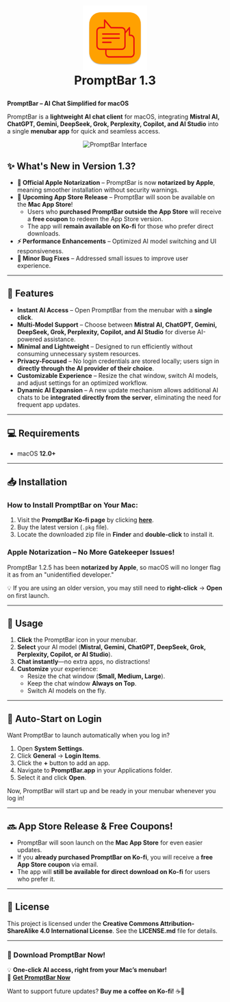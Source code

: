 # <p align="center"> <img src="https://github.com/peterdsp/PromptBar/blob/b76145f10be87a36a940d24cf99991c8528b933e/PromptBar/PromptBar/Assets.xcassets/AppIcon.appiconset/icon_512x512%402x.png" width="150" height="150" /> <br> PromptBar 1.3 </p>

**PromptBar – AI Chat Simplified for macOS**

PromptBar is a **lightweight AI chat client** for macOS, integrating **Mistral AI, ChatGPT, Gemini, DeepSeek, Grok, Perplexity, Copilot, and AI Studio** into a single **menubar app** for quick and seamless access.

<p align="center"> <img src="https://github.com/user-attachments/assets/7c717514-b1e8-461c-8329-6743218682e8" width="500" alt="PromptBar Interface"> </p>

## ✨ What's New in Version 1.3?

- **🚀 Official Apple Notarization** – PromptBar is now **notarized by Apple**, meaning smoother installation without security warnings.  
- **📢 Upcoming App Store Release** – PromptBar will soon be available on the **Mac App Store**!  
  - Users who **purchased PromptBar outside the App Store** will receive a **free coupon** to redeem the App Store version.  
  - The app will **remain available on Ko-fi** for those who prefer direct downloads.  
- **⚡ Performance Enhancements** – Optimized AI model switching and UI responsiveness.  
- **🔧 Minor Bug Fixes** – Addressed small issues to improve user experience.  

---

## 📌 Features

- **Instant AI Access** – Open PromptBar from the menubar with a **single click**.
- **Multi-Model Support** – Choose between **Mistral AI, ChatGPT, Gemini, DeepSeek, Grok, Perplexity, Copilot, and AI Studio** for diverse AI-powered assistance.
- **Minimal and Lightweight** – Designed to run efficiently without consuming unnecessary system resources.
- **Privacy-Focused** – No login credentials are stored locally; users sign in **directly through the AI provider of their choice**.
- **Customizable Experience** – Resize the chat window, switch AI models, and adjust settings for an optimized workflow.
- **Dynamic AI Expansion** – A new update mechanism allows additional AI chats to be **integrated directly from the server**, eliminating the need for frequent app updates.

---

## 💻 Requirements

- macOS **12.0+**

---

## 📥 Installation

### **How to Install PromptBar on Your Mac:**
1. Visit the **PromptBar Ko-fi page** by clicking [**here**](https://ko-fi.com/s/b1ef047a6f).  
2. Buy the latest version (`.pkg` file).  
3. Locate the downloaded zip file in **Finder** and **double-click** to install it.

### **Apple Notarization – No More Gatekeeper Issues!**  
PromptBar 1.2.5 has been **notarized by Apple**, so macOS will no longer flag it as from an "unidentified developer."  

💡 If you are using an older version, you may still need to **right-click** → **Open** on first launch.

---

## 🔧 Usage

1. **Click** the PromptBar icon in your menubar.  
2. **Select** your AI model (**Mistral, Gemini, ChatGPT, DeepSeek, Grok, Perplexity, Copilot, or AI Studio**).  
3. **Chat instantly**—no extra apps, no distractions!  
4. **Customize** your experience:
   - Resize the chat window (**Small, Medium, Large**).
   - Keep the chat window **Always on Top**.
   - Switch AI models on the fly.

---

## 🔄 Auto-Start on Login

Want PromptBar to launch automatically when you log in?

1. Open **System Settings**.  
2. Click **General** → **Login Items**.  
3. Click the **+** button to add an app.  
4. Navigate to **PromptBar.app** in your Applications folder.  
5. Select it and click **Open**.

Now, PromptBar will start up and be ready in your menubar whenever you log in!

---

## 🔜 App Store Release & Free Coupons!  

- PromptBar will soon launch on the **Mac App Store** for even easier updates.  
- If you **already purchased PromptBar on Ko-fi**, you will receive a **free App Store coupon** via email.  
- The app will **still be available for direct download on Ko-fi** for users who prefer it.

---

## 📜 License

This project is licensed under the **Creative Commons Attribution-ShareAlike 4.0 International License**. See the **LICENSE.md** file for details.

---

### 🚀 Download PromptBar Now!

💡 **One-click AI access, right from your Mac’s menubar!**  
🔗 **[Get PromptBar Now](https://ko-fi.com/s/b1ef047a6f)**  

Want to support future updates? **Buy me a coffee on Ko-fi!** ☕💙
